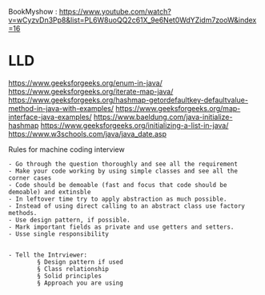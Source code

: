 BookMyshow : 
https://www.youtube.com/watch?v=wCyzvDn3Pp8&list=PL6W8uoQQ2c61X_9e6Net0WdYZidm7zooW&index=16


# LLD
https://www.geeksforgeeks.org/enum-in-java/
https://www.geeksforgeeks.org/iterate-map-java/
https://www.geeksforgeeks.org/hashmap-getordefaultkey-defaultvalue-method-in-java-with-examples/
https://www.geeksforgeeks.org/map-interface-java-examples/
https://www.baeldung.com/java-initialize-hashmap
https://www.geeksforgeeks.org/initializing-a-list-in-java/
https://www.w3schools.com/java/java_date.asp

Rules for machine coding interview

	- Go through the question thoroughly and see all the requirement
	- Make your code working by using simple classes and see all the corner cases
	- Code should be demoable (fast and focus that code should be demoable) and extinsble
	- In leftover time try to apply abstraction as much possible.
	- Instead of using direct calling to an abstract class use factory methods.
	- Use design pattern, if possible.
	- Mark important fields as private and use getters and setters.
	- Usse single responsibility
	

	- Tell the Intrviewer:
			§ Design pattern if used
			§ Class relationship
			§ Solid principles
			§ Approach you are using
	
